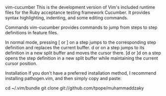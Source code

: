 vim-cucumber
This is the development version of Vim's included runtime files for the Ruby acceptance testing framework Cucumber. It provides syntax highlighting, indenting, and some editing commands.

Commands
vim-cucumber provides commands to jump from steps to step definitions in feature files.

In normal mode, pressing [<C-d> or ]<C-d> on a step jumps to the corresponding step definition and replaces the current buffer. <C-W>d or <C-w><C-d> on a step jumps to its definition in a new split buffer and moves the cursor there. [d or ]d on a step opens the step definition in a new split buffer while maintaining the current cursor position.

Installation
If you don't have a preferred installation method, I recommend installing pathogen.vim, and then simply copy and paste:

cd ~/.vim/bundle
git clone git://github.com/tpope/muhammaddzaky

